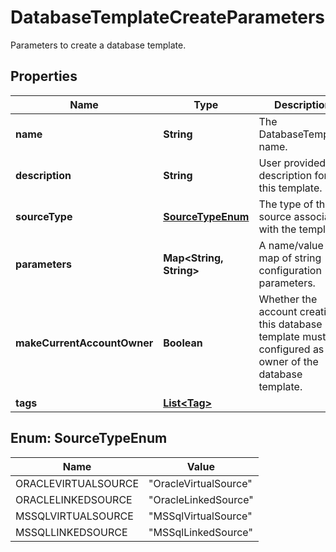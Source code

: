 

# DatabaseTemplateCreateParameters

Parameters to create a database template.

## Properties

| Name | Type | Description | Notes |
|------------ | ------------- | ------------- | -------------|
|**name** | **String** | The DatabaseTemplate name. |  |
|**description** | **String** | User provided description for this template. |  [optional] |
|**sourceType** | [**SourceTypeEnum**](#SourceTypeEnum) | The type of the source associated with the template. |  |
|**parameters** | **Map&lt;String, String&gt;** | A name/value map of string configuration parameters. |  [optional] |
|**makeCurrentAccountOwner** | **Boolean** | Whether the account creating this database template must be configured as owner of the database template. |  [optional] |
|**tags** | [**List&lt;Tag&gt;**](Tag.md) |  |  [optional] |



## Enum: SourceTypeEnum

| Name | Value |
|---- | -----|
| ORACLEVIRTUALSOURCE | &quot;OracleVirtualSource&quot; |
| ORACLELINKEDSOURCE | &quot;OracleLinkedSource&quot; |
| MSSQLVIRTUALSOURCE | &quot;MSSqlVirtualSource&quot; |
| MSSQLLINKEDSOURCE | &quot;MSSqlLinkedSource&quot; |



